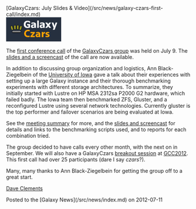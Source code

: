 <div class='newsItemHeader'>[GalaxyCzars: July Slides & Video](/src/news/galaxy-czars-first-call/index.md)</div>

<div class='right'><a href='/src/community/GalaxyCzars/Meetups/2012-07-09/index.md'><img src="/src/images/logos/GalaxyCzars.png" alt="GalaxyCzars" width="150" /></a></div>

The [first conference call](/src/community/GalaxyCzars/Meetups/2012-07-09/index.md) of the [GalaxyCzars group](/src/community/GalaxyCzars/index.md) was held on July 9.  The [slides and a screencast](/src/community/GalaxyCzars/Meetups/2012-07-09/index.md#links) of the call are now available. 

In addition to discussing group organization and logistics, Ann Black-Ziegelbein of the [University of Iowa](http://uiowa.edu/) gave a talk about their experiences with setting up a large Galaxy instance and their thorough benchmarking experiments with different storage architectures.  To summarize, they initially started with Lustre on HP MSA 2312sa P2000 G2 hardware, which failed badly. The Iowa team then benchmarked ZFS, Gluster, and a reconfigured Lustre using several network technologies. Currently gluster is the top performer and failover scenarios are being evaluated at Iowa.

See the [meeting summary](/src/community/GalaxyCzars/Meetups/2012-07-09/index.md) for more, and the [slides and screencast](/src/community/GalaxyCzars/Meetups/2012-07-09/index.md#links) for details and links to the benchmarking scripts used, and to reports for each combination tried. 

The group decided to have calls every other month, with the next on in September.  We will also have a GalaxyCzars [breakout session](/src/events/gcc2012/program/breakouts/index.md) at [GCC2012](/src/events/gcc2012/index.md).  This first call had over 25 participants (dare I say *czars*?).

Many, many thanks to Ann Black-Ziegelbein for getting the group off to a great start.

[Dave Clements](/src/people/dave-clements/index.md)

<div class='newsItemFooter'>Posted to the [Galaxy News](/src/news/index.md) on 2012-07-11</div>

